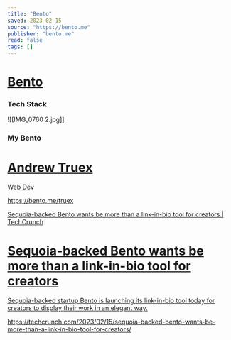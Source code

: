 ```yaml
---
title: "Bento"
saved: 2023-02-15
source: "https://bento.me"
publisher: "bento.me"
read: false
tags: []
---
```


# [Bento](https://bento.me)

### Tech Stack
![[IMG_0760 2.jpg]]
### My Bento

<div class="rich-link-card-container"><a class="rich-link-card" href="https://bento.me/truex" target="_blank">
	<div class="rich-link-image-container">
		<div class="rich-link-image" style="background-image: url('https://bento.me/api/og?handle=truex')">
	</div>
	</div>
	<div class="rich-link-card-text">
		<h1 class="rich-link-card-title">Andrew Truex</h1>
		<p class="rich-link-card-description">
		Web Dev
		</p>
		<p class="rich-link-href">
		https://bento.me/truex
		</p>
	</div>
</a></div>

[Sequoia-backed Bento wants be more than a link-in-bio tool for creators | TechCrunch](https://techcrunch.com/2023/02/15/sequoia-backed-bento-wants-be-more-than-a-link-in-bio-tool-for-creators/)
<div class="rich-link-card-container"><a class="rich-link-card" href="https://techcrunch.com/2023/02/15/sequoia-backed-bento-wants-be-more-than-a-link-in-bio-tool-for-creators/" target="_blank">
	<div class="rich-link-image-container">
		<div class="rich-link-image" style="background-image: url('https://techcrunch.com/wp-content/uploads/2023/02/tc-image-2.jpg')">
	</div>
	</div>
	<div class="rich-link-card-text">
		<h1 class="rich-link-card-title">Sequoia-backed Bento wants be more than a link-in-bio tool for creators</h1>
		<p class="rich-link-card-description">
		Sequoia-backed startup Bento is launching its link-in-bio tool today for creators to display their work in an elegant way.
		</p>
		<p class="rich-link-href">
		https://techcrunch.com/2023/02/15/sequoia-backed-bento-wants-be-more-than-a-link-in-bio-tool-for-creators/
		</p>
	</div>
</a></div>


